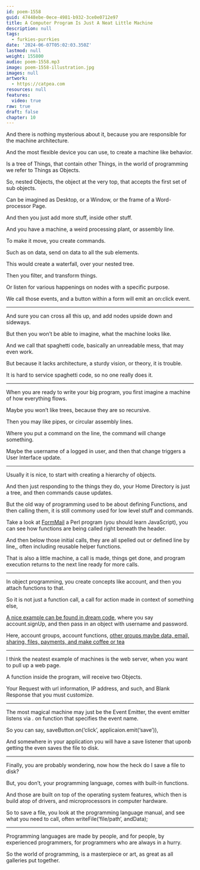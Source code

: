 ```yaml
---
id: poem-1558
guid: 47448ebe-0ece-4981-b932-3ce0e0712e97
title: A Computer Program Is Just A Neat Little Machine
description: null
tags:
  - furkies-purrkies
date: '2024-06-07T05:02:03.350Z'
lastmod: null
weight: 155800
audio: poem-1558.mp3
image: poem-1558-illustration.jpg
images: null
artwork:
  - https://catpea.com
resources: null
features:
  video: true
raw: true
draft: false
chapter: 10
---
```


And there is nothing mysterious about it,
because you are responsible for the machine architecture.

And the most flexible device you can use,
to create a machine like behavior.

Is a tree of Things, that contain other Things,
in the world of programming we refer to Things as Objects.

So, nested Objects, the object at the very top,
that accepts the first set of sub objects.

Can be imagined as Desktop, or a Window,
or the frame of a Word-processor Page.

And then you just add more stuff,
inside other stuff.

And you have a machine,
a weird processing plant, or assembly line.

To make it move,
you create commands.

Such as on data,
send on data to all the sub elements.

This would create a waterfall,
over your nested tree.

Then you filter,
and transform things.

Or listen for various happenings
on nodes with a specific purpose.

We call those events,
and a button within a form will emit an on:click event.

---

And sure you can cross all this up,
and add nodes upside down and sideways.

But then you won’t be able to imagine,
what the machine looks like.

And we call that spaghetti code,
basically an unreadable mess, that may even work.

But because it lacks architecture,
a sturdy vision, or theory, it is trouble.

It is hard to service spaghetti code,
so no one really does it.

---

When you are ready to write your big program,
you first imagine a machine of how everything flows.

Maybe you won’t like trees,
because they are so recursive.

Then you may like pipes,
or circular assembly lines.

Where you put a command on the line,
the command will change something.

Maybe the username of a logged in user,
and then that change triggers a User Interface update.

---

Usually it is nice,
to start with creating a hierarchy of objects.

And then just responding to the things they do,
your Home Directory is just a tree, and then commands cause updates.

But the old way of programming used to be about defining Functions,
and then calling them, it is still commony used for low level stuff and commands.

Take a look at [FormMail][1] a Perl program (you should learn JavaScript),
you can see how functions are being called right beneath the header.

And then below those initial calls, they are all spelled out or defined line by line,,
often including reusable helper functions.

That is also a little machine, a call is made, things get done,
and program execution returns to the next line ready for more calls.

---

In object programming, you create concepts like account,
and then you attach functions to that.

So it is not just a function call,
a call for action made in context of something else,

[A nice example can be found in dream code][2],
where you say account.signUp, and then pass in an object with username and password.

Here, account groups, account functions,
[other groups maybe data, email, sharing, files, payments, and make coffee or tea][3]

---

I think the neatest example of machines is the web server,
when you want to pull up a web page.

A function inside the program,
will receive two Objects.

Your Request with url information, IP address, and such,
and Blank Response that you must customize.

---

The most magical machine may just be the Event Emitter,
the event emitter listens via . on function that specifies the event name.

So you can say,
saveButton.on(‘click’, applicaion.emit(‘save’)),

And somewhere in your application
you will have a save listener that uponb getting the even saves the file to disk.

---

Finally, you are probably wondering,
now how the heck do I save a file to disk?

But, you don’t, your programming language,
comes with built-in functions.

And those are built on top of the operating system features,
which then is build atop of drivers, and microprocessors in computer hardware.

So to save a file, you look at the programming language manual,
and see what you need to call, often writeFile(‘file/path‘, andData);

---

Programming languages are made by people, and for people,
by experienced programmers, for programmers who are always in a hurry.

So the world of programming,
is a masterpiece or art, as great as all galleries put together.

[1]: https://www.scriptarchive.com/download.cgi?s=formmail&c=txt&f=FormMail%2Epl
[2]: https://gist.github.com/gr2m/5463426
[3]: https://nobackend.org/dreamcode.html
